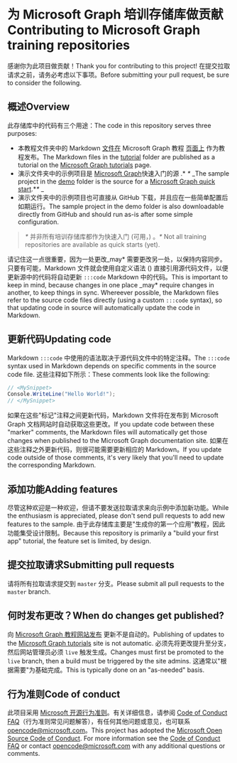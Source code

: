 # <a name="contributing-to-microsoft-graph-training-repositories"></a><span data-ttu-id="601ed-101">为 Microsoft Graph 培训存储库做贡献</span><span class="sxs-lookup"><span data-stu-id="601ed-101">Contributing to Microsoft Graph training repositories</span></span>

<span data-ttu-id="601ed-102">感谢你为此项目做贡献！</span><span class="sxs-lookup"><span data-stu-id="601ed-102">Thank you for contributing to this project!</span></span> <span data-ttu-id="601ed-103">在提交拉取请求之前，请务必考虑以下事项。</span><span class="sxs-lookup"><span data-stu-id="601ed-103">Before submitting your pull request, be sure to consider the following.</span></span>

## <a name="overview"></a><span data-ttu-id="601ed-104">概述</span><span class="sxs-lookup"><span data-stu-id="601ed-104">Overview</span></span>

<span data-ttu-id="601ed-105">此存储库中的代码有三个用途：</span><span class="sxs-lookup"><span data-stu-id="601ed-105">The code in this repository serves three purposes:</span></span>

- <span data-ttu-id="601ed-106">本教程文件夹中的 Markdown [文件在](/tutorial) Microsoft Graph 教程 [页面上](https://docs.microsoft.com/graph/tutorials) 作为教程发布。</span><span class="sxs-lookup"><span data-stu-id="601ed-106">The Markdown files in the [tutorial](/tutorial) folder are published as a tutorial on the [Microsoft Graph tutorials](https://docs.microsoft.com/graph/tutorials) page.</span></span>
- <span data-ttu-id="601ed-107">演示文件夹中的示例项目是 [](/demo) [Microsoft Graph](https://developer.microsoft.com/graph/quick-start)快速入门的源 .\* *\** _</span><span class="sxs-lookup"><span data-stu-id="601ed-107">The sample project in the [demo](/demo) folder is the source for a [Microsoft Graph quick start](https://developer.microsoft.com/graph/quick-start).\**\** _</span></span>
- <span data-ttu-id="601ed-108">演示文件夹中的示例项目也可直接从 GitHub 下载，并且应在一些简单配置后如期运行。</span><span class="sxs-lookup"><span data-stu-id="601ed-108">The sample project in the demo folder is also downloadable directly from GitHub and should run as-is after some simple configuration.</span></span>

> <span data-ttu-id="601ed-109">_*\**_ 并非所有培训存储库都作为快速入门 (可用，) 。</span><span class="sxs-lookup"><span data-stu-id="601ed-109">_*\**_ Not all training repositories are available as quick starts (yet).</span></span>

<span data-ttu-id="601ed-110">请记住这一点很重要，因为一处更改_may\* 需要更改另一处，以保持内容同步。只要有可能，Markdown 文件就会使用自定义语法 () 直接引用源代码文件，以便更新源中的代码将自动更新 `:::code` Markdown 中的代码。</span><span class="sxs-lookup"><span data-stu-id="601ed-110">This is important to keep in mind, because changes in one place _may\* require changes in another, to keep things in sync. Whereever possible, the Markdown files refer to the source code files directly (using a custom `:::code` syntax), so that updating code in source will automatically update the code in Markdown.</span></span>

## <a name="updating-code"></a><span data-ttu-id="601ed-111">更新代码</span><span class="sxs-lookup"><span data-stu-id="601ed-111">Updating code</span></span>

<span data-ttu-id="601ed-112">Markdown `:::code` 中使用的语法取决于源代码文件中的特定注释。</span><span class="sxs-lookup"><span data-stu-id="601ed-112">The `:::code` syntax used in Markdown depends on specific comments in the source code file.</span></span> <span data-ttu-id="601ed-113">这些注释如下所示：</span><span class="sxs-lookup"><span data-stu-id="601ed-113">These comments look like the following:</span></span>

```csharp
// <MySnippet>
Console.WriteLine("Hello World!");
// </MySnippet>
```

<span data-ttu-id="601ed-114">如果在这些"标记"注释之间更新代码，Markdown 文件将在发布到 Microsoft Graph 文档网站时自动获取这些更改。</span><span class="sxs-lookup"><span data-stu-id="601ed-114">If you update code between these "marker" comments, the Markdown files will automatically get those changes when published to the Microsoft Graph documentation site.</span></span> <span data-ttu-id="601ed-115">如果在这些注释之外更新代码，则很可能需要更新相应的 Markdown。</span><span class="sxs-lookup"><span data-stu-id="601ed-115">If you update code outside of those comments, it's very likely that you'll need to update the corresponding Markdown.</span></span>

## <a name="adding-features"></a><span data-ttu-id="601ed-116">添加功能</span><span class="sxs-lookup"><span data-stu-id="601ed-116">Adding features</span></span>

<span data-ttu-id="601ed-117">尽管这种欢迎是一种欢迎，但请不要发送拉取请求来向示例中添加新功能。</span><span class="sxs-lookup"><span data-stu-id="601ed-117">While the enthusiasm is appreciated, please don't send pull requests to add new features to the sample.</span></span> <span data-ttu-id="601ed-118">由于此存储库主要是"生成你的第一个应用"教程，因此功能集受设计限制。</span><span class="sxs-lookup"><span data-stu-id="601ed-118">Because this repository is primarily a "build your first app" tutorial, the feature set is limited, by design.</span></span>

## <a name="submitting-pull-requests"></a><span data-ttu-id="601ed-119">提交拉取请求</span><span class="sxs-lookup"><span data-stu-id="601ed-119">Submitting pull requests</span></span>

<span data-ttu-id="601ed-120">请将所有拉取请求提交到 `master` 分支。</span><span class="sxs-lookup"><span data-stu-id="601ed-120">Please submit all pull requests to the `master` branch.</span></span>

## <a name="when-do-changes-get-published"></a><span data-ttu-id="601ed-121">何时发布更改？</span><span class="sxs-lookup"><span data-stu-id="601ed-121">When do changes get published?</span></span>

<span data-ttu-id="601ed-122">向 [Microsoft Graph 教程网站发布](https://docs.microsoft.com/graph/tutorials) 更新不是自动的。</span><span class="sxs-lookup"><span data-stu-id="601ed-122">Publishing of updates to the [Microsoft Graph tutorials](https://docs.microsoft.com/graph/tutorials) site is not automatic.</span></span> <span data-ttu-id="601ed-123">必须先将更改提升至分支，然后网站管理员必须 `live` 触发生成。</span><span class="sxs-lookup"><span data-stu-id="601ed-123">Changes must first be promoted to the `live` branch, then a build must be triggered by the site admins.</span></span> <span data-ttu-id="601ed-124">这通常以"根据需要"为基础完成。</span><span class="sxs-lookup"><span data-stu-id="601ed-124">This is typically done on an "as-needed" basis.</span></span>

## <a name="code-of-conduct"></a><span data-ttu-id="601ed-125">行为准则</span><span class="sxs-lookup"><span data-stu-id="601ed-125">Code of conduct</span></span>

<span data-ttu-id="601ed-p106">此项目采用 [Microsoft 开源行为准则](https://opensource.microsoft.com/codeofconduct/)。有关详细信息，请参阅 [Code of Conduct FAQ](https://opensource.microsoft.com/codeofconduct/faq/)（行为准则常见问题解答），有任何其他问题或意见，也可联系 [opencode@microsoft.com](mailto:opencode@microsoft.com)。</span><span class="sxs-lookup"><span data-stu-id="601ed-p106">This project has adopted the [Microsoft Open Source Code of Conduct](https://opensource.microsoft.com/codeofconduct/). For more information see the [Code of Conduct FAQ](https://opensource.microsoft.com/codeofconduct/faq/) or contact [opencode@microsoft.com](mailto:opencode@microsoft.com) with any additional questions or comments.</span></span>

